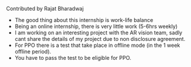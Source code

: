 Contributed by Rajat Bharadwaj

- The good thing about this internship is work-life balance
- Being an online internship, there is very little work (5-6hrs weekly)
- I am working on an interesting project with the AR vision team, sadly cant share the details of my project due to non disclosure agreement.
- For PPO there is a test that take place in offline mode (in the 1 week offline period).
- You have to pass the test to be eligible for PPO.